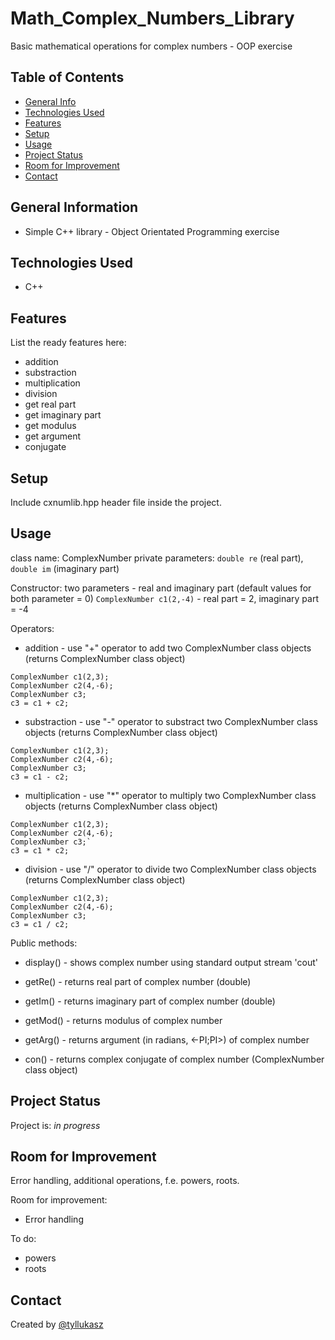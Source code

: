 # Math_Complex_Numbers_Library
Basic mathematical operations for complex numbers - OOP exercise

## Table of Contents
* [General Info](#general-information)
* [Technologies Used](#technologies-used)
* [Features](#features)
* [Setup](#setup)
* [Usage](#usage)
* [Project Status](#project-status)
* [Room for Improvement](#room-for-improvement)
* [Contact](#contact)


## General Information
- Simple C++ library - Object Orientated Programming exercise

## Technologies Used
- C++


## Features
List the ready features here:
- addition
- substraction
- multiplication
- division
- get real part
- get imaginary part
- get modulus
- get argument
- conjugate


## Setup
Include cxnumlib.hpp header file inside the project.


## Usage

class name: ComplexNumber
private parameters: `double re` (real part), `double im` (imaginary part)

Constructor: two parameters - real and imaginary part (default values for both parameter = 0)
`ComplexNumber c1(2,-4)` - real part = 2, imaginary part = -4

Operators:
- addition - use "+" operator to add two ComplexNumber class objects (returns ComplexNumber class object)
```
ComplexNumber c1(2,3);
ComplexNumber c2(4,-6);
ComplexNumber c3;
c3 = c1 + c2;
```

- substraction - use "-" operator to substract two ComplexNumber class objects (returns ComplexNumber class object)
```
ComplexNumber c1(2,3);
ComplexNumber c2(4,-6);
ComplexNumber c3;
c3 = c1 - c2;
```

- multiplication - use "*" operator to multiply two ComplexNumber class objects (returns ComplexNumber class object)

```
ComplexNumber c1(2,3);
ComplexNumber c2(4,-6);
ComplexNumber c3;`
c3 = c1 * c2;
```

- division - use "/" operator to divide two ComplexNumber class objects (returns ComplexNumber class object)
```
ComplexNumber c1(2,3);
ComplexNumber c2(4,-6);
ComplexNumber c3;
c3 = c1 / c2;
```

Public methods:

- display() - shows complex number using standard output stream 'cout'

- getRe() - returns real part of complex number (double)

- getIm() - returns imaginary part of complex number (double)

- getMod() - returns modulus of complex number

- getArg() - returns argument (in radians, <-PI;PI>) of complex number

- con() - returns complex conjugate of complex number (ComplexNumber class object)




## Project Status
Project is: _in progress_


## Room for Improvement
Error handling, additional operations, f.e. powers, roots.

Room for improvement:
- Error handling

To do:
- powers
- roots


## Contact
Created by [@tyllukasz](tyl.lukasz@protonmail.com)
